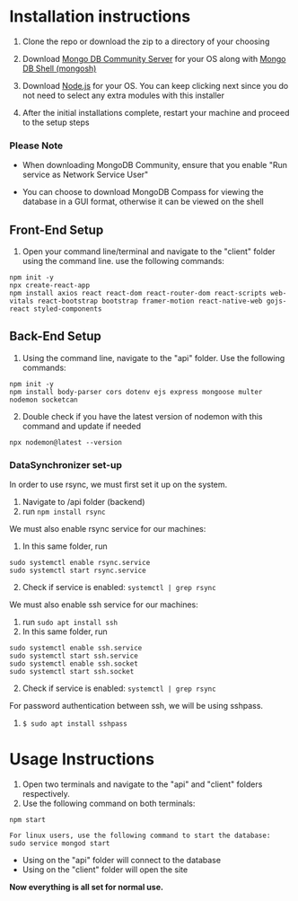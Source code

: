 # Installation instructions

1. Clone the repo or download the zip to a directory of your choosing

2. Download [Mongo DB Community Server](https://www.mongodb.com/try/download/community) for your OS along with [Mongo DB Shell (mongosh)](https://www.mongodb.com/try/download/shell?jmp=docs)

3. Download [Node.js](https://nodejs.org/en/) for your OS. You can keep clicking next since you do not need to select any extra modules with this installer

4. After the initial installations complete, restart your machine and proceed to the setup steps

### Please Note
- When downloading MongoDB Community, ensure that you enable "Run service as Network Service User"

- You can choose to download MongoDB Compass for viewing the database in a GUI format, otherwise 
it can be viewed on the shell



## Front-End Setup
1. Open your command line/terminal and navigate to the "client" folder using the command line.
use the following commands:
```
npm init -y
npx create-react-app
npm install axios react react-dom react-router-dom react-scripts web-vitals react-bootstrap bootstrap framer-motion react-native-web gojs-react styled-components
```
## Back-End Setup
1. Using the command line, navigate to the "api" folder.
Use the following commands:
```
npm init -y
npm install body-parser cors dotenv ejs express mongoose multer nodemon socketcan
```
2. Double check if you have the latest version of nodemon with this command and update if needed
```
npx nodemon@latest --version
```
### DataSynchronizer set-up
In order to use rsync, we must first set it up on the system.
1. Navigate to /api folder (backend)
2. run `npm install rsync`

We must also enable rsync service for our machines:
1. In this same folder, run 
```
sudo systemctl enable rsync.service 
sudo systemctl start rsync.service 
``` 
2. Check if service is enabled: `systemctl | grep rsync`      

We must also enable ssh service for our machines:
1. run `sudo apt install ssh`
2. In this same folder, run 
```
sudo systemctl enable ssh.service 
sudo systemctl start ssh.service 
sudo systemctl enable ssh.socket 
sudo systemctl start ssh.socket 
``` 
2. Check if service is enabled: `systemctl | grep rsync`     

For password authentication between ssh, we will be using sshpass. 
1. ```$ sudo apt install sshpass```

# Usage Instructions
1. Open two terminals and navigate to the "api" and "client" folders respectively.
2. Use the following command on both terminals:
```
npm start

For linux users, use the following command to start the database:
sudo service mongod start
```

- Using on the "api" folder will connect to the database
- Using on the "client" folder will open the site


**Now everything is all set for normal use.**
